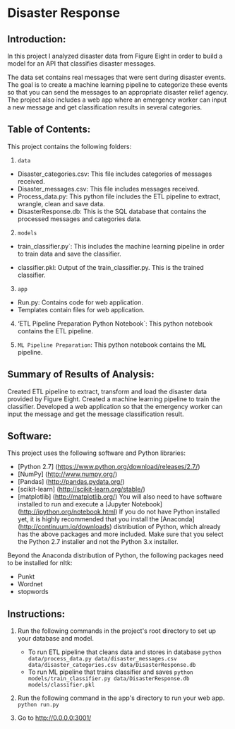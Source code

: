 # Disaster Response 

## Introduction:
In this project I analyzed disaster data from Figure Eight in order to build a model for an API that classifies disaster messages.
 
The data set contains real messages that were sent during disaster events. The goal is to create a machine learning pipeline to categorize these events so that you can send the messages to an appropriate disaster relief agency.
The project also includes a web app where an emergency worker can input a new message and get classification results in several categories. 


## Table of Contents:

This project contains the following folders:

1. `data`
- Disaster_categories.csv: This file includes categories of messages received.
- Disaster_messages.csv: This file includes messages received.
- Process_data.py: This python file includes the ETL pipeline to extract, wrangle, clean and save data.
- DisasterResponse.db: This is the SQL database that contains the processed messages and categories data.

2. `models`
- train_classifier.py`: This includes the machine learning pipeline in order to train data and save the classifier.

- classifier.pkl: Output of the train_classifier.py. This is the trained classifier.

3. `app`
- Run.py: Contains code for web application.
- Templates contain files for web application.

4. ‘ETL Pipeline Preparation Python Notebook`:
This python notebook contains the ETL pipeline.

5. `ML Pipeline Preparation`:
This python notebook contains the ML pipeline.
  

## Summary of Results of Analysis:	

Created ETL pipeline to extract, transform and load the disaster data provided by Figure Eight. Created a machine learning pipeline to train the classifier. Developed a web application so that the emergency worker can input the message and get the message classification result.

## Software:

This project uses the following software and Python libraries:
-  [Python 2.7] (https://www.python.org/download/releases/2.7/)
-  [NumPy] (http://www.numpy.org/)
-  [Pandas] (http://pandas.pydata.org/)
-  [scikit-learn] (http://scikit-learn.org/stable/)
-  [matplotlib] (http://matplotlib.org/)
You will also need to have software installed to run and execute a [Jupyter Notebook] (http://ipython.org/notebook.html)
If you do not have Python installed yet, it is highly recommended that you install the [Anaconda] (http://continuum.io/downloads) distribution of Python, which already has the above packages and more included. Make sure that you select the Python 2.7 installer and not the Python 3.x installer.

Beyond the Anaconda distribution of Python, the following packages need to be installed for nltk:
- Punkt
- Wordnet
- stopwords

## Instructions:

1. Run the following commands in the project's root directory to set up your database and model.

    - To run ETL pipeline that cleans data and stores in database
        `python data/process_data.py data/disaster_messages.csv data/disaster_categories.csv data/DisasterResponse.db`
    - To run ML pipeline that trains classifier and saves
        `python models/train_classifier.py data/DisasterResponse.db models/classifier.pkl`

2. Run the following command in the app's directory to run your web app.
    `python run.py`

3. Go to http://0.0.0.0:3001/


